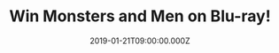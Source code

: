 ---
campaign-uuid: "c-f741b52f-869d-4269-89c8-dac878747707"
type: "Preview"
category: "Entertainment"
date: "2019-01-21T09:00:00.000Z"
end-date: "2019-02-21T23:59:00.000Z"
disable-form: false
is_promoted: true
has_entry_page: true
title: "Win Monsters and Men on Blu-ray!"
competition-description: "<p>We have managed to get in our hands 4 Blu-ray’s of Reinaldo\
  \ Marcus Green movie Monsters and Men to 4 lucky NME AAA members to win! Shot in\
  \ Brooklyn, NY, Monsters And Men features John David Washington (BlacKkKlansman,\
  \ Ballers), up-and-coming actor Kelvin Harrison Jr. (Mudbound, It Comes At Night,\
  \ The Wolf Hour) and star of Broadway’s Hamilton Anthony Ramos! An incredible cast,\
  \ for an incredible movie!</p>\r\n<p>Get your weekend sorted now. Click below for\
  \ a chance to win!</p>"
hero-header: "Win Monsters and Men on Blu-ray!"
terms-confirmation: "N/A"
banner-img: "https://assets.expresslyapp.com/asset-07099616-5dca-4a07-962b-a89eaa841835.jpg"
logo-left-href: "aaa.nme.com"
logo-left-image: "https://assets.expresslyapp.com/asset-20eff51e-ce93-4a9a-9e51-957e0de1cf22.jpg"
logo-left-title: "NME AAA"
bg-image-hero: "https://assets.expresslyapp.com/asset-2c278c5b-1eb5-4430-a8af-24be8d880809.jpg"
bg-image-first: "https://assets.expresslyapp.com/asset-ba559dfa-3c34-47d9-ad6c-88a29eec7e72.jpg"
bg-image-second: "https://assets.expresslyapp.com/asset-3fe77a98-db6e-4b0b-affa-8b19f1aa8927.jpg"
bg-image-third: "https://assets.expresslyapp.com/asset-7bab6ad3-98c0-4aa0-96c6-d31c3a55c765.jpg"
section1-content: "<p>Monsters And Men tells a ripple-effect narrative: from an eye-witness\
  \ (Ramos) who captures a shooting on his phone, an African-American police officer\
  \ (Washington) battling with his conscience to stand up against his fellow officers,\
  \ to a local high school student (Harrison Jr) who transforms from passive bystander\
  \ to vehement activist. With fluid cinematography that's alert and expressive, the\
  \ film explores the ramifications of such an event in a terrifying and poetic way.</p>"
section2-content: "<p>Monsters and Men premiered at Sundance and won the Special Jury\
  \ Award for Outstanding First Feature and screened at the 2018 Toronto International\
  \ Film Festival.</p> <p>Altitude Film Distribution have partnered with platinum\
  \ selling artist Drake to jointly release the film in the UK & Ireland.</p>"
section3-content: "<p>Thanks to NME AAA 4 lucky winners will enjoy one of 4 copies\
  \ that we are giving away of  the awarded movie Monsters and Men!</p>\r\n<p>Enter\
  \ the form below for a chance to win and get ready to enjoy the American drama directed\
  \ by Reinaldo Marcus Green. Good luck!</p>"
entry-title: "Win Monsters and Men on Blu-ray!"
entry-content: "Enter the draw to win Monsters and Men on Blu-ray by completing the\
  \ form below before 23:59 on 21st of February 2019."
has-winner: false
prize-description: "Monsters and Men on Blu-ray."
special-conditions: "Multiple entries are allowed up to one every day."
country-restrictions:
- "GB"
---